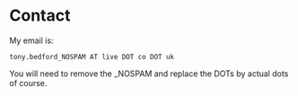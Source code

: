 # Contact

My email is:

``` shell
tony.bedford_NOSPAM AT live DOT co DOT uk
```

You will need to remove the _NOSPAM and replace the DOTs by actual
dots of course.
